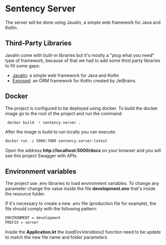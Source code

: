 # Sentency Server

The server will be done using Javalin, a simple web framework for Java and Kotlin.

## Third-Party Libraries

Javalin come with built-in libraries but it's mostly a "plug what you need" type of framework, because of that we had to 
add some third party libraries to fill some gaps:

* [Javalin](https://javalin.io/): a simple web framework for Java and Kotlin
* [Exposed](https://github.com/JetBrains/Exposed): an ORM framework for Kotlin created by JetBrains

## Docker

The project is configured to be deployed using docker. To build the docker image go to the root of the project and run
the command:

```bash
 docker build -t sentency-server .
```

After the image is build to run locally you can execute:

```bash
docker run -p 5000:7000 sentency-server:latest 
```

Open the address **http://localhost:5000/docs** on your browser and you will see this project Swagger with
APIs.

## Environment variables

The project use .env libraries to load environment variables. To change any parameter change the value inside 
the file **development.env** that's inside the resource folder.

If it's necessary to create a new .env file (production file for example), the file should comply with the following
pattern:

```bash
ENVIRONMENT = development
PREFIX = server
```

Inside the **Application.kt** the *loadEnvVariables()* function need to be update to match the new file 
name and folder parameters